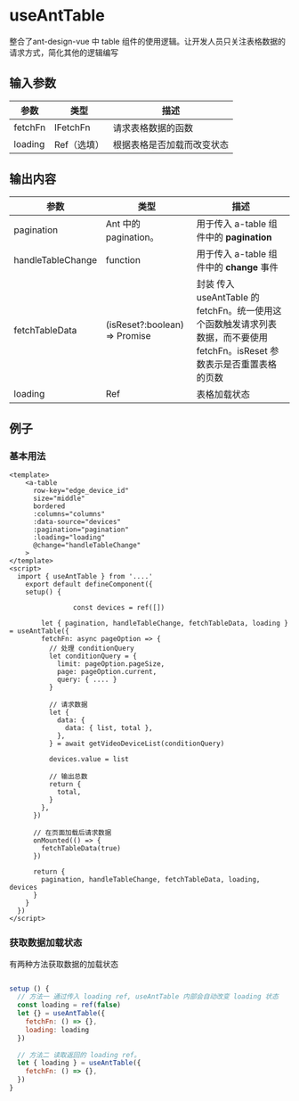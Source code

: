 # useAntTable

整合了ant-design-vue 中 table 组件的使用逻辑。让开发人员只关注表格数据的请求方式，简化其他的逻辑编写

## 输入参数

| 参数    | 类型                 | 描述                       |
| ------- | -------------------- | -------------------------- |
| fetchFn | IFetchFn             | 请求表格数据的函数         |
| loading | Ref<boolean>（选填） | 根据表格是否加载而改变状态 |

## 输出内容

| 参数              | 类型                               | 描述                                                         |
| ----------------- | ---------------------------------- | ------------------------------------------------------------ |
| pagination        | Ant 中的 pagination。              | 用于传入 a-table 组件中的 **pagination**                     |
| handleTableChange | function                           | 用于传入 a-table 组件中的 **change** 事件                    |
| fetchTableData    | (isReset?:boolean) => Promise<any> | 封装 传入 useAntTable 的 fetchFn。统一使用这个函数触发请求列表数据，而不要使用 fetchFn。isReset 参数表示是否重置表格的页数 |
| loading           | Ref<boolean>                       | 表格加载状态                                                 |

## 例子

### 基本用法

```vue
<template>
	<a-table
      row-key="edge_device_id"
      size="middle"
      bordered
      :columns="columns"
      :data-source="devices"
      :pagination="pagination"
      :loading="loading"
      @change="handleTableChange"
    >
</template>
<script>
  import { useAntTable } from '....'
	export default defineComponent({
    setup() {

				const devices = ref([])

      	let { pagination, handleTableChange, fetchTableData, loading } = useAntTable({
        fetchFn: async pageOption => {
          // 处理 conditionQuery
          let conditionQuery = {
            limit: pageOption.pageSize,
            page: pageOption.current,
            query: { .... }
          }

          // 请求数据
          let {
            data: {
              data: { list, total },
            },
          } = await getVideoDeviceList(conditionQuery)

          devices.value = list

          // 输出总数
          return {
            total,
          }
        },
      })
      
      // 在页面加载后请求数据
      onMounted(() => {
        fetchTableData(true)
      })
          
      return {
        pagination, handleTableChange, fetchTableData, loading, devices
      }
    }
  })
</script>
```

### 获取数据加载状态

有两种方法获取数据的加载状态

```javascript

setup () {
  // 方法一 通过传入 loading ref, useAntTable 内部会自动改变 loading 状态
  const loading = ref(false)
  let {} = useAntTable({
    fetchFn: () => {},
    loading: loading
  })
  
  // 方法二 读取返回的 loading ref。
  let { loading } = useAntTable({
    fetchFn: () => {},
  })
}
```

